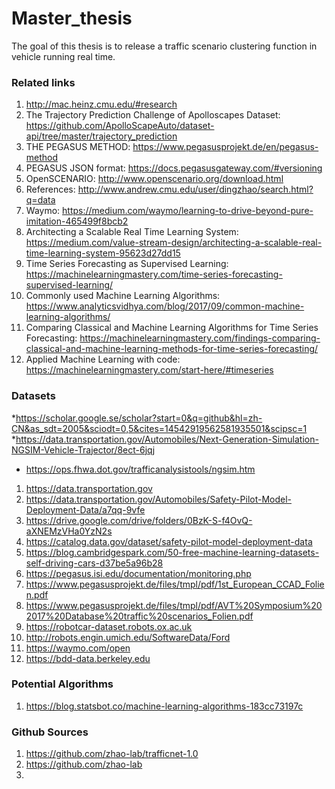 # Master_thesis
The goal of this thesis is to release a traffic scenario clustering function in vehicle running real time.


### Related links
1. http://mac.heinz.cmu.edu/#research
2. The Trajectory Prediction Challenge of Apolloscapes Dataset:
https://github.com/ApolloScapeAuto/dataset-api/tree/master/trajectory_prediction
3. THE PEGASUS METHOD: https://www.pegasusprojekt.de/en/pegasus-method
4. PEGASUS JSON format: https://docs.pegasusgateway.com/#versioning
5. OpenSCENARIO: http://www.openscenario.org/download.html
6. References: http://www.andrew.cmu.edu/user/dingzhao/search.html?q=data
7. Waymo: https://medium.com/waymo/learning-to-drive-beyond-pure-imitation-465499f8bcb2
8. Architecting a Scalable Real Time Learning System: https://medium.com/value-stream-design/architecting-a-scalable-real-time-learning-system-95623d27dd15
9. Time Series Forecasting as Supervised Learning: https://machinelearningmastery.com/time-series-forecasting-supervised-learning/
10. Commonly used Machine Learning Algorithms: https://www.analyticsvidhya.com/blog/2017/09/common-machine-learning-algorithms/
11. Comparing Classical and Machine Learning Algorithms for Time Series Forecasting: https://machinelearningmastery.com/findings-comparing-classical-and-machine-learning-methods-for-time-series-forecasting/
12. Applied Machine Learning with code: https://machinelearningmastery.com/start-here/#timeseries



### Datasets
*https://scholar.google.se/scholar?start=0&q=github&hl=zh-CN&as_sdt=2005&sciodt=0,5&cites=14542919562581935501&scipsc=1
*https://data.transportation.gov/Automobiles/Next-Generation-Simulation-NGSIM-Vehicle-Trajector/8ect-6jqj
* https://ops.fhwa.dot.gov/trafficanalysistools/ngsim.htm
1. https://data.transportation.gov
1. https://data.transportation.gov/Automobiles/Safety-Pilot-Model-Deployment-Data/a7qq-9vfe
2. https://drive.google.com/drive/folders/0BzK-S-f4OvQ-aXNEMzVHa0YzN2s
3. https://catalog.data.gov/dataset/safety-pilot-model-deployment-data
4. https://blog.cambridgespark.com/50-free-machine-learning-datasets-self-driving-cars-d37be5a96b28
5. https://pegasus.isi.edu/documentation/monitoring.php
6. https://www.pegasusprojekt.de/files/tmpl/pdf/1st_European_CCAD_Folien.pdf
7. https://www.pegasusprojekt.de/files/tmpl/pdf/AVT%20Symposium%202017%20Database%20traffic%20scenarios_Folien.pdf
8. https://robotcar-dataset.robots.ox.ac.uk
9. http://robots.engin.umich.edu/SoftwareData/Ford
10. https://waymo.com/open
11. https://bdd-data.berkeley.edu


### Potential Algorithms
1. https://blog.statsbot.co/machine-learning-algorithms-183cc73197c


### Github Sources
1. https://github.com/zhao-lab/trafficnet-1.0
2. https://github.com/zhao-lab
3. 
